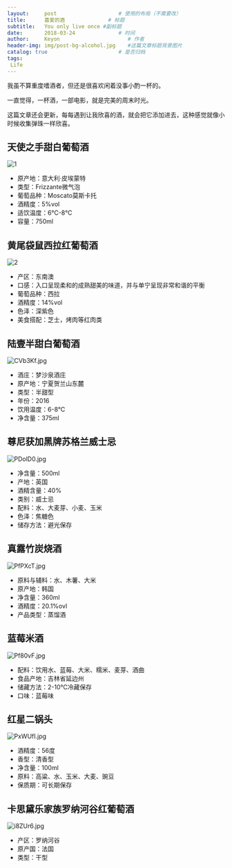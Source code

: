 ```yaml
---
layout:     post                    # 使用的布局（不需要改）
title:      喜爱的酒              # 标题 
subtitle:   You only live once #副标题
date:       2018-03-24              # 时间
author:     Keyon                      # 作者
header-img: img/post-bg-alcohol.jpg    #这篇文章标题背景图片
catalog: true                       # 是否归档
tags:
 Life
---
```


我虽不算重度嗜酒者，但还是很喜欢闲着没事小酌一杯的。

一直觉得，一杯酒，一部电影，就是完美的周末时光。

这篇文章还会更新，每每遇到让我欣喜的酒，就会把它添加进去，这种感觉就像小时候收集弹珠一样欣喜。

## 天使之手甜白葡萄酒
![1](https://s1.ax1x.com/2018/03/24/9bbbL9.jpg)

* 原产地：意大利·皮埃蒙特
* 类型：Frizzante微气泡
* 葡萄品种：Moscato莫斯卡托
* 酒精度：5%vol
* 适饮温度：6℃-8℃
* 容量：750ml

## 黄尾袋鼠西拉红葡萄酒
![2](https://s1.ax1x.com/2018/03/24/9bq3oq.jpg)

* 产区：东南澳
* 口感：入口呈现柔和的成熟甜美的味道，并与单宁呈现非常和谐的平衡
* 葡萄品种：西拉
* 酒精度：14%vol
* 色泽：深紫色
* 美食搭配：芝士，烤肉等红肉类

## 陆壹半甜白葡萄酒
![CVb3Kf.jpg](https://s1.ax1x.com/2018/04/14/CVb3Kf.jpg)

* 酒庄：梦沙泉酒庄
* 原产地：宁夏贺兰山东麓
* 类型：半甜型
* 年份：2016
* 饮用温度：6-8℃
* 净含量：375ml

## 尊尼获加黑牌苏格兰威士忌
![PDolD0.jpg](https://s1.ax1x.com/2018/08/05/PDolD0.jpg)

* 净含量：500ml
* 产地：英国
* 酒精含量：40%
* 类别：威士忌
* 配料：水、大麦芽、小麦、玉米
* 色泽：焦糖色
* 储存方法：避光保存

## 真露竹炭烧酒
![PfPXcT.jpg](https://s1.ax1x.com/2018/08/18/PfPXcT.jpg)

* 原料与辅料：水、木薯、大米
* 原产地：韩国
* 净含量：360ml
* 酒精度：20.1%ovl
* 产品类型：蒸馏酒

## 蓝莓米酒
![Pf80vF.jpg](https://s1.ax1x.com/2018/08/18/Pf80vF.jpg)

* 配料：饮用水、蓝莓、大米、糯米、麦芽、酒曲
* 食品产地：吉林省延边州
* 储藏方法：2-10℃冷藏保存
* 口味：蓝莓味

## 红星二锅头
![PxWUfI.jpg](https://s1.ax1x.com/2018/09/02/PxWUfI.jpg)

* 酒精度：56度
* 香型：清香型
* 净含量：100ml
* 原料：高粱、水、玉米、大麦、豌豆
* 保质期：可长期保存

## 卡思黛乐家族罗纳河谷红葡萄酒
![i8ZUr6.jpg](https://s1.ax1x.com/2018/10/04/i8ZUr6.jpg)

* 产区：罗纳河谷
* 原产国：法国
* 类型：干型

